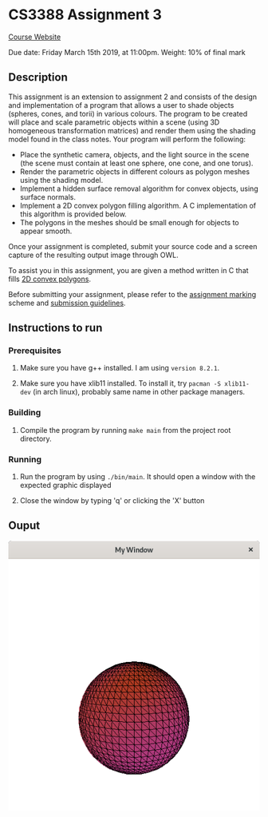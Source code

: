 # CS3388 Assignment 3

[Course Website](https://owl.uwo.ca/access/content/group/1b026160-e391-4236-b962-9783a9ab6a99/CS3388-Outline.html)

Due date: Friday March 15th 2019, at 11:00pm.
Weight: 10% of final mark

## Description

This assignment is an extension to assignment 2 and consists of the design and implementation of a program that allows a user to shade objects (spheres, cones, and torii) in various colours. The program to be created will place and scale parametric objects within a scene (using 3D homogeneous transformation matrices) and render them using the shading model found in the class notes. Your program will perform the following:

- Place the synthetic camera, objects, and the light source in the scene (the scene must contain at least one sphere, one cone, and one torus).
- Render the parametric objects in different colours as polygon meshes using the shading model.
- Implement a hidden surface removal algorithm for convex objects, using surface normals.
- Implement a 2D convex polygon filling algorithm. A C implementation of this algorithm is provided below.
- The polygons in the meshes should be small enough for objects to appear smooth.

Once your assignment is completed, submit your source code and a screen capture of the resulting output image through OWL.

To assist you in this assignment, you are given a method written in C that fills [2D convex polygons](/assignment-assets/XFillPolygon.c).

Before submitting your assignment, please refer to the [assignment marking](http://www.csd.uwo.ca/faculty/beau/CS3388/CS3388-Marking-Scheme.html) scheme and [submission guidelines](http://www.csd.uwo.ca/faculty/beau/CS3388/CS3388-Submission.html).

## Instructions to run
### Prerequisites

1. Make sure you have g++ installed. I am using `version 8.2.1`.

2. Make sure you have xlib11 installed. To install it, try `pacman -S xlib11-dev` (in arch linux), probably same name in other package managers.

### Building

1. Compile the program by running `make main` from the project root directory.

### Running

1. Run the program by using `./bin/main`. It should open a window with the expected graphic displayed

2. Close the window by typing 'q' or clicking the 'X' button

## Ouput
![ball.png](photos/Ball.png)
